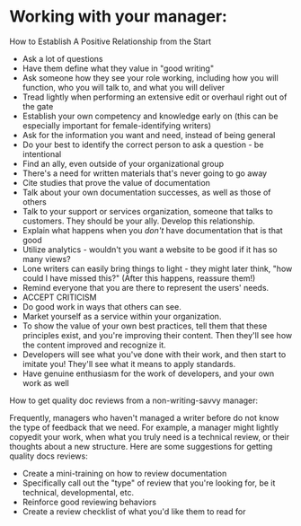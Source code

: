 # Working with your manager:


How to Establish A Positive Relationship from the Start

* Ask a lot of questions
* Have them define what they value in "good writing"
* Ask someone how they see your role working, including how you will function, who you will talk to, and what you will deliver
* Tread lightly when performing an extensive edit or overhaul right out of the gate
* Establish your own competency and knowledge early on (this can be especially important for female-identifying writers)
* Ask for the information you want and need, instead of being general
* Do your best to identify the correct person to ask a question - be intentional
* Find an ally, even outside of your organizational group
* There's a need for written materials that's never going to go away
* Cite studies that prove the value of documentation
* Talk about your own documentation successes, as well as those of others
* Talk to your support or services organization, someone that talks to customers. They should be your ally. Develop this relationship.
* Explain what happens when you _don't_ have documentation that is that good
* Utilize analytics - wouldn't you want a website to be good if it has so many views?
* Lone writers can easily bring things to light - they might later think, "how could I have missed this?" (After this happens, reassure them!)
* Remind everyone that you are there to represent the users' needs.
* ACCEPT CRITICISM
* Do good work in ways that others can see.
* Market yourself as a service within your organization.
* To show the value of your own best practices, tell them that these principles exist, and you're improving their content. Then they'll see how the content improved and recognize it.
* Developers will see what you've done with their work, and then start to imitate you! They'll see what it means to apply standards.
* Have genuine enthusiasm for the work of developers, and your own work as well


How to get quality doc reviews from a non-writing-savvy manager:

Frequently, managers who haven't managed a writer before do not know the type of feedback that we need. For example, a manager might lightly copyedit your work, when what you truly need is a technical review, or their thoughts about a new structure. Here are some suggestions for getting quality docs reviews:

* Create a mini-training on how to review documentation
* Specifically call out the "type" of review that you're looking for, be it technical, developmental, etc.
* Reinforce good reviewing behaviors
* Create a review checklist of what you'd like them to read for
